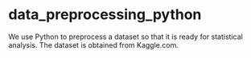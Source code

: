 # data_preprocessing_python

We use Python to preprocess a dataset so that it is ready for statistical analysis. The dataset is obtained from Kaggle.com. 
